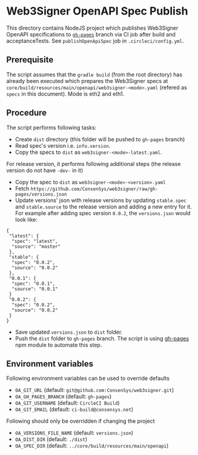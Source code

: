 # Web3Signer OpenAPI Spec Publish

This directory contains NodeJS project which publishes Web3Signer OpenAPI specifications to 
[`gh-pages`](https://github.com/ConsenSys/web3signer/tree/gh-pages) branch via CI job after build and acceptanceTests. 
See `publishOpenApiSpec` job in `.circleci/config.yml`.

## Prerequisite 
The script assumes that the `gradle build` (from the root directory) has already been executed which prepares the 
Web3Signer specs at `core/build/resources/main/openapi/web3signer-<mode>.yaml` (refered as `specs` in this document).
Mode is eth2 and eth1. 

## Procedure
The script performs following tasks:

* Create `dist` directory (this folder will be pushed to `gh-pages` branch)
* Read spec's version i.e. `info.version`.
* Copy the specs to `dist` as `web3signer-<mode>-latest.yaml`.

For release version, it performs following additional steps (the release version do not have `-dev-` in it)

* Copy the spec to `dist` as `web3signer-<mode>-<version>.yaml`
* Fetch `https://github.com/ConsenSys/web3signer/raw/gh-pages/versions.json`
* Update versions' json with release versions by updating `stable.spec` and `stable.source` to the release version and adding a new entry 
for it. For example after adding spec version `0.0.2`, the `versions.json` would look like:
~~~
{
 "latest": {
  "spec": "latest",
  "source": "master"
 },
 "stable": {
  "spec": "0.0.2",
  "source": "0.0.2"
 },
 "0.0.1": {
  "spec": "0.0.1",
  "source": "0.0.1"
 }
 "0.0.2": {
  "spec": "0.0.2",
  "source": "0.0.2"
 }
}
~~~ 
* Save updated `versions.json` to `dist` folder.
* Push the `dist` folder to `gh-pages` branch. The script is using [gh-pages](https://www.npmjs.com/package/gh-pages) 
npm module to automate this step.

## Environment variables
Following environment variables can be used to override defaults
* `OA_GIT_URL`            (default: `git@github.com:ConsenSys/web3signer.git`)
* `OA_GH_PAGES_BRANCH`    (default: `gh-pages`)
* `OA_GIT_USERNAME`       (default: `CircleCI Build`)
* `OA_GIT_EMAIL`          (default: `ci-build@consensys.net`)

Following should only be overridden if changing the project
* `OA_VERSIONS_FILE_NAME` (default: `versions.json`)
* `OA_DIST_DIR`           (default: `./dist`)
* `OA_SPEC_DIR`          (default: `../core/build/resources/main/openapi`)
 